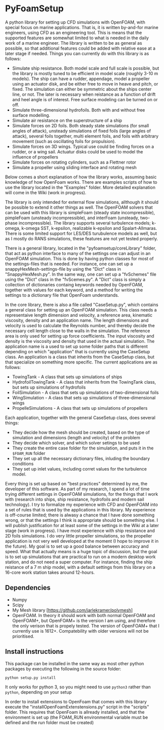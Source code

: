# PyFoamSetup
A python library for setting up CFD simulations with OpenFOAM, with special focus on marine applications. That is, it is written by-and-for marine engineers, using CFD as an engineering tool. This is means that the supported features are somewhat limited to what is needed in the daily work of a marine engineer. The library is written to be as general as possible, so that additional features could be added with relative ease at a later stage if needed. Things you can currently do with this library is as follows:

- Simulate ship resistance. Both model scale and full scale is possible, but the library is mostly tuned to be efficient in model scale (roughly 3-10 m models). The ship can have a rudder, appendage, model a propeller using an actuator disk, and be either free to move in heave and pitch, or fixed. The simulation can either be symmetric about the ships center line, or not. The later is necessary when reistance as a function of drift and heel angle is of interest. Free surface modeling can be turned on or off.
- Simulate three-dimensional hydrofoils. Both with and without free surface modelling.
- Simulate air resistance on the superstructure of a ship
- Simulate forces on 2D foils. Both steady state simulations (for small angles of attack), unsteady simulations of fixed foils (large angles of attack), several foils together, multi element foils, and foils with arbitrary movement (such as oscillating foils for propulsion).
- Simulate forces on 3D wings. Typical use could be finding forces on a rudder, or a wing sail. Actuatur disks could be used to model the influence of propellers
- Simulate forces on rotating cylinders, such as a Flettner rotor
- Simulate a propeller using sliding interface and rotating mesh

Below comes a short explanation of how the library works, assuming basic knowledge of how OpenFoam works. There are examples scripts of how to use the library located in the "Examples" folder. More detailed explanation will come in the Wiki (work in progress).

The library is only intended for external flow simulations, allthough it should be possible to extend it other things as well. The OpenFOAM solvers that can be used with this library is simpleFoam (steady state incompressible), pimpleFoam (unsteady incompressible), and interFoam (unsteady, two-phase incompressible). The library supports several turbulence models; k-omega, k-omega SST, k-epsilon, realizable k-epsilon and Spalart-Allmaras. There is some limited support for LES/DES turubulence models as well, but as I mostly do RANS simulations, these features are not yet tested properly. 

There is a general library, located in the "pyfoamsetup/coreLibrary" folder, that act as python interface to many of the settings one can adjust in an OpenFOAM simulation. This is done by having python classes for most of the settings-files that is needed. For instance, one can set up a snappyHexMesh-settings-file by using the "Dict" class in "SnappyHexMesh.py". In the same way, one can set up a "fvSchemes" file using the "Dict" class in the "fvScemes.py". A "Dict" class is simply a collection of dictionaries containg keywords needed by OpenFOAM, together with values for each keyword, and a method for writing the settings to a dictionary file that OpenFoam understands.

In the core library, there is also a file called "CaseSetup.py", which contains a general class for setting up an OpenFOAM simulation. This class needs a representaive length dimension and velocity, a reference area, kinematic viscosity, density and an application name. The length dimensions and velocity is used to calculate the Reynolds number, and thereby decide the necessary cell length close to the walls in the simulation. The reference area is only used for setting up force coefficients. The input viscosity and density is the viscosity and density that used in the actual simulation. The application name is a used to set up some folder paths that is different depending on which "application" that is currently using the CaseSetup class. An application is a class that inherits from the CaseSetup class, but that specialize on something more specific. The current applications are as follows:
- TowingTank          - A class that sets up simulations of ships
- HydrofoilTowingTank - A class that inherits from the TowingTank class, but sets up simulations of hydrofoils
- FoilSimulation      - A class that sets up simulations of two-dimensional foils
- WingSimulation      - A class that sets up simulations of three-dimensional wings
- PropelleSimulations - A class that sets up simulations of propellers

Each application, together with the general CaseSetup class, does several things:
- They decide how the mesh should be created, based on the type of simulation and dimensions (length and velocity) of the problem
- They decide which solver, and which solver setings to be used
- They create the entire case folder for the simulation, and puts it in the ```$FOAM_RUN``` folder
- They set up all the necessary dictionary files, inluding the boundary conditions
- They set up inlet values, including corret values for the turbulence model.

Every thing is set up based on "best practices" determined by me, the developer of this software. As part of my research, I spend a lot of time trying different settings in OpenFOAM simulations, for the things that I work with (research into ships, ship resistance, hydrofoils and modern sail technology). I try to formalize my experience with CFD and OpenFOAM into a set of rules that is used by the applications in this library. My experience is off-course limited; there is alwasy a chance that I have done something wrong, or that the settings I think is appropriate should be something else. I will publish justification for at least some of the settings in the Wiki at a later stage (work in progress). I have most experience with ship resistance and 2D foils simulations. I do very little propeller simulations, so the propeller application is not very well developed at the moment (I hope to improve it in the future). My goal is to set up a good balance between accuracy and speed. What that actually means is a huge topic of discussion, but the goal is to set up simulations that are practical to run on a modern desktop work station, and do not need a super computer. For instance, finding the ship reistance of a 7 m ship model, with a default settings from this library on a 16-core work station takes around 12-hours.  

## Dependencies
- Numpy
- Scipy
- My Mesh library [https://github.com/jarlekramer/polymesh]
- OpenFOAM. In theory it should work with both normal OpenFOAM and OpenFOAM+, but OpenFOAM+ is the version I am using, and therefore the only verison that is propely tested. The version of OpenFOAM+ that I currently use is 1612+. Compatebility with older versions will not be prioritised.  

## Install instructions
This package can be installed in the same way as most other python packages by executing the following in the source folder:

```
python setup.py install
```

It only works for python 3, so you might need to use ```python3``` rather than ```python```, depending on your setup

In order to install extensions to OpenFoam that comes with this library execute the "installOpenFoamExtenstensions.py" script in the "scripts" folder. This requires that OpenFoam is allready installed, and that the environment is set up (the FOAM_RUN environmental variable must be defined and the run folder must be created)
